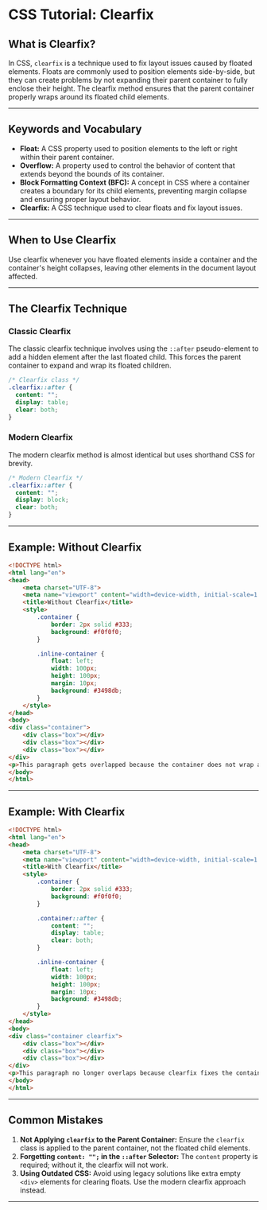 
# CSS Tutorial: Clearfix

## What is Clearfix?
In CSS, `clearfix` is a technique used to fix layout issues caused by floated elements. Floats are commonly used to position elements side-by-side, but they can create problems by not expanding their parent container to fully enclose their height. The clearfix method ensures that the parent container properly wraps around its floated child elements.

---

## Keywords and Vocabulary
- **Float:** A CSS property used to position elements to the left or right within their parent container.
- **Overflow:** A property used to control the behavior of content that extends beyond the bounds of its container.
- **Block Formatting Context (BFC):** A concept in CSS where a container creates a boundary for its child elements, preventing margin collapse and ensuring proper layout behavior.
- **Clearfix:** A CSS technique used to clear floats and fix layout issues.

---

## When to Use Clearfix
Use clearfix whenever you have floated elements inside a container and the container's height collapses, leaving other elements in the document layout affected.

---

## The Clearfix Technique

### Classic Clearfix
The classic clearfix technique involves using the `::after` pseudo-element to add a hidden element after the last floated child. This forces the parent container to expand and wrap its floated children.

```css
/* Clearfix class */
.clearfix::after {
  content: "";
  display: table;
  clear: both;
}
```

### Modern Clearfix
The modern clearfix method is almost identical but uses shorthand CSS for brevity.

```css
/* Modern Clearfix */
.clearfix::after {
  content: "";
  display: block;
  clear: both;
}
```

---

## Example: Without Clearfix

```html
<!DOCTYPE html>
<html lang="en">
<head>
    <meta charset="UTF-8">
    <meta name="viewport" content="width=device-width, initial-scale=1.0">
    <title>Without Clearfix</title>
    <style>
        .container {
            border: 2px solid #333;
            background: #f0f0f0;
        }

        .inline-container {
            float: left;
            width: 100px;
            height: 100px;
            margin: 10px;
            background: #3498db;
        }
    </style>
</head>
<body>
<div class="container">
    <div class="box"></div>
    <div class="box"></div>
    <div class="box"></div>
</div>
<p>This paragraph gets overlapped because the container does not wrap around the floated boxes.</p>
</body>
</html>
```

---

## Example: With Clearfix

```html
<!DOCTYPE html>
<html lang="en">
<head>
    <meta charset="UTF-8">
    <meta name="viewport" content="width=device-width, initial-scale=1.0">
    <title>With Clearfix</title>
    <style>
        .container {
            border: 2px solid #333;
            background: #f0f0f0;
        }

        .container::after {
            content: "";
            display: table;
            clear: both;
        }

        .inline-container {
            float: left;
            width: 100px;
            height: 100px;
            margin: 10px;
            background: #3498db;
        }
    </style>
</head>
<body>
<div class="container clearfix">
    <div class="box"></div>
    <div class="box"></div>
    <div class="box"></div>
</div>
<p>This paragraph no longer overlaps because clearfix fixes the container's height.</p>
</body>
</html>
```

---

## Common Mistakes
1. **Not Applying `clearfix` to the Parent Container:** Ensure the `clearfix` class is applied to the parent container, not the floated child elements.
2. **Forgetting `content: "";` in the `::after` Selector:** The `content` property is required; without it, the clearfix will not work.
3. **Using Outdated CSS:** Avoid using legacy solutions like extra empty `<div>` elements for clearing floats. Use the modern clearfix approach instead.

---